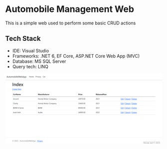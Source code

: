 # Automobile Management Web
This is a simple web used to perform some basic CRUD actions

## Tech Stack
* IDE: Visual Studio
* Frameworks: .NET 6, EF Core, ASP.NET Core Web App (MVC)
* Database: MS SQL Server
* Query tech: LINQ

![Picture](https://github.com/khoaLe12/csharp-AutomobileManagement/blob/main/Pictures/Screenshot%202023-04-17%20214338.png)
